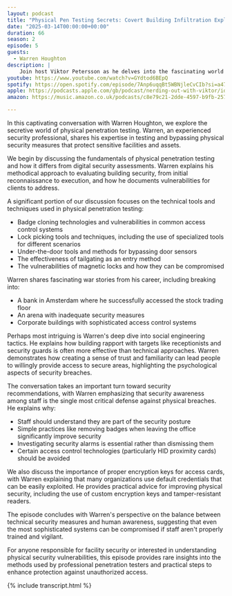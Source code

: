 ```yaml
---
layout: podcast
title: "Physical Pen Testing Secrets: Covert Building Infiltration Explained"
date: "2025-03-14T00:00:00+00:00"
duration: 66
season: 2
episode: 5
guests:
  - Warren Houghton
description: |
    Join host Viktor Petersson as he delves into the fascinating world of physical penetration testing with expert Warren Houghton. This eye-opening episode reveals the techniques and tools used by professional pen testers to bypass building security systems and gain unauthorized access to secure facilities. Warren shares his real-world experiences breaking into banks, arenas, and corporate buildings, explaining everything from badge cloning and lock picking to social engineering tactics that exploit human psychology. Learn about the vulnerabilities in common access control systems, why HID proximity cards should be avoided, and why security awareness among staff is the most critical defense against physical breaches. Whether you're responsible for facility security or simply curious about how physical pen testers operate, this episode offers rare insights into the covert methods used to test and improve physical security postures.
youtube: https://www.youtube.com/watch?v=GYdtod6BEpQ
spotify: https://open.spotify.com/episode/7Anp6uqqBt5WBNjleCvCIb?si=a47ba9c5689e4ba2
apple: https://podcasts.apple.com/gb/podcast/nerding-out-with-viktor/id1722663295?i=1000699115769
amazon: https://music.amazon.co.uk/podcasts/c8e79c21-2dde-4597-b9fb-257ecbc2bf29/episodes/2bc820c3-4a67-4b65-9dc6-4c381e1e8007/nerding-out-with-viktor-physical-pen-testing-secrets-covert-building-infiltration-explained

---
```


In this captivating conversation with Warren Houghton, we explore the secretive world of physical penetration testing. Warren, an experienced security professional, shares his expertise in testing and bypassing physical security measures that protect sensitive facilities and assets.

We begin by discussing the fundamentals of physical penetration testing and how it differs from digital security assessments. Warren explains his methodical approach to evaluating building security, from initial reconnaissance to execution, and how he documents vulnerabilities for clients to address.

A significant portion of our discussion focuses on the technical tools and techniques used in physical penetration testing:

- Badge cloning technologies and vulnerabilities in common access control systems
- Lock picking tools and techniques, including the use of specialized tools for different scenarios
- Under-the-door tools and methods for bypassing door sensors
- The effectiveness of tailgating as an entry method
- The vulnerabilities of magnetic locks and how they can be compromised

Warren shares fascinating war stories from his career, including breaking into:

- A bank in Amsterdam where he successfully accessed the stock trading floor
- An arena with inadequate security measures
- Corporate buildings with sophisticated access control systems

Perhaps most intriguing is Warren's deep dive into social engineering tactics. He explains how building rapport with targets like receptionists and security guards is often more effective than technical approaches. Warren demonstrates how creating a sense of trust and familiarity can lead people to willingly provide access to secure areas, highlighting the psychological aspects of security breaches.

The conversation takes an important turn toward security recommendations, with Warren emphasizing that security awareness among staff is the single most critical defense against physical breaches. He explains why:

- Staff should understand they are part of the security posture
- Simple practices like removing badges when leaving the office significantly improve security
- Investigating security alarms is essential rather than dismissing them
- Certain access control technologies (particularly HID proximity cards) should be avoided

We also discuss the importance of proper encryption keys for access cards, with Warren explaining that many organizations use default credentials that can be easily exploited. He provides practical advice for improving physical security, including the use of custom encryption keys and tamper-resistant readers.

The episode concludes with Warren's perspective on the balance between technical security measures and human awareness, suggesting that even the most sophisticated systems can be compromised if staff aren't properly trained and vigilant.

For anyone responsible for facility security or interested in understanding physical security vulnerabilities, this episode provides rare insights into the methods used by professional penetration testers and practical steps to enhance protection against unauthorized access.

{% include transcript.html %}
